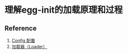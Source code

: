 # 理解egg-init的加载原理和过程

## Reference

1. [Config 配置](https://eggjs.org/zh-cn/basics/config.html)
2. [加载器（Loader）](https://eggjs.org/zh-cn/advanced/loader.html)





